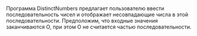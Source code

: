 Программа DistinctNumbers предлагает пользователю ввести последовательность
чисел и отображает несовпадающие числа в этой последовательности. Предположим, что входные значения заканчиваются О, при этом О не считается частью
последовательности.
